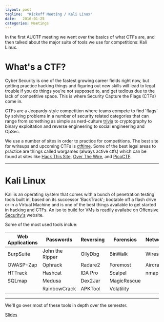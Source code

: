 ```yaml
---
layout: post
tagline:  "Kickoff Meeting / Kali Linux"
date:   2016-01-25
categories: Meetings
---
```


In the first AUCTF meeting we went over the basics of what CTFs are, and then talked about the major suite of tools we use for competitions: Kali Linux.

# What's a CTF?

Cyber Security is one of the fastest growing career fields right now, but getting practice hacking things and figuring out new skills will lead to legal trouble if you do things you're not supposed to, and get tedious due to the lack of
competitive space. This is where Security Capture the Flags (CTFs) come in. 

CTFs are a Jeopardy-style competition where teams compete to find 'flags' by solving problems in a number of security related categories that can range from something as simple as nerd-culture [trivia][hack-the-planet] to cryptography to binary exploitation and reverse engineering to social engineering and OpSec.

We use a number of sites in order to practice for competitions. The best site for writeups and upcoming CTFs is [ctftime][ctftime]. Some of the best legal areas to practice are things called wargames (always active ctfs) which can be found at sites like [Hack This Site][hackthissite], [Over The Wire][overthewire], and [PicoCTF][picoctf].

---

# Kali Linux

Kali is an operating system that comes with a bunch of penetration testing tools built in, based on its successor 'BackTrack'; bootable off a flash drive or in a Virtual Machine and is one of the best things available to get started in hacking and CTFs. An iso to build for VMs is readily availabe on [Offensive Security's][offensive] website.

Some of the most used tools inclue:

Web Applications | Passwords  | Reversing  |  Forensics  | Networks/Wireless
-----------------|------------------|------------|-------------|------------------
   BurpSuite     |  John the Ripper |   OllyDbg  |  BinWalk    |     Wireshark  
   OWASP-Zap     |     Ophrack      |   Radare2  |  Foremost   |    Aircrack-ng
    HTTrack      |     Hashcat      |   IDA Pro  |  Scalpel    |       nmap
    SQLmap       |     Medusa       |   Dex2Jar  |MagicRescue |
    			 |	 RainbowCrack   |   APKTool  | Volatility  |

  
---  
  
We'll go over most of these tools in depth over the semester.

[Slides](/assets/powerpoints/KaliPresentation.odp)

[hack-the-planet]: http://d.ibtimes.co.uk/en/full/1415646/hack-planet-2014-year-hackers-took-control.png?w=736
[ctftime]: https://ctftime.org
[hackthissite]: https://www.hackthissite.org/
[overthewire]: http://overthewire.org/wargames/
[picoctf]: https://picoctf.com/problems
[offensive]: https://www.offensive-security.com/kali-linux-vmware-virtualbox-image-download/